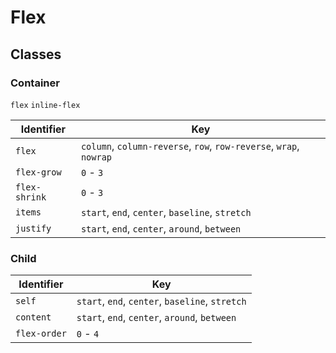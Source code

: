 # Flex

## Classes

### Container

`flex`
`inline-flex`

| Identifier     | Key |
|----------------|-----|
| `flex`         | `column`, `column-reverse`, `row`, `row-reverse`, `wrap`, `nowrap` |
| `flex-grow`    | `0` - `3` |
| `flex-shrink`    | `0` - `3` |
| `items` | `start`, `end`, `center`, `baseline`, `stretch` |
| `justify` | `start`, `end`, `center`, `around`, `between` |

### Child

| Identifier     | Key |
|----------------|-----|
| `self` | `start`, `end`, `center`, `baseline`, `stretch` |
| `content` | `start`, `end`, `center`, `around`, `between` |
| `flex-order` | `0` - `4` | 
